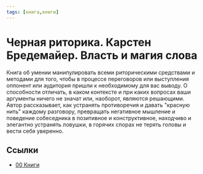 ```yaml
---
tags: [книга,книги]
---
```

# Черная риторика. Карстен Бредемайер. Власть и магия слова

Книга об умении манипулировать всеми риторическими средствами и методами для того, чтобы в процессе переговоров или выступления оппонент или аудитория пришли к необходимому для вас выводу. О способности отличать, в каком контексте и при каких вопросах ваши аргументы ничего не значат или, наоборот, являются решающими. Автор рассказывает, как устранять противоречия и давать "красную нить" каждому разговору, превращать негативное мышление и поведение собеседника в позитивное и конструктивное, находчиво и элегантно устранять ловушки, в горячих спорах не терять головы и вести себя уверенно.

## Ссылки

* [00 Книги](00%20%D0%9A%D0%BD%D0%B8%D0%B3%D0%B8.md)

